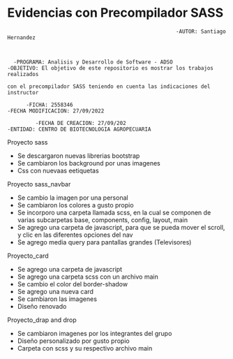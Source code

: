 # Evidencias con Precompilador SASS 
 
                                                          -AUTOR: Santiago Hernandez

    
     
      -PROGRAMA: Analisis y Desarrollo de Software - ADSO                  -OBJETIVO: El objetivo de este repositorio es mostrar los trabajos realizados
                                                                              con el precompilador SASS teniendo en cuenta las indicaciones del instructor
            
          -FICHA: 2558346                                                      -FECHA MODIFICACION: 27/09/2022
   
             -FECHA DE CREACION: 27/09/202                                        -ENTIDAD: CENTRO DE BIOTECNOLOGIA AGROPECUARIA   
             
             
             
             
             

Proyecto sass
- Se descargaron nuevas librerias bootstrap
- Se cambiaron los background por unas imagenes 
- Css con nuevaas eetiquetas

Proyecto sass_navbar
- Se cambio la imagen por una personal
- Se cambiaron los colores a gusto propio
- Se incorporo una carpeta llamada scss, en la cual se componen de varias subcarpetas base, components, config, layout, main
- Se agrego una carpeta de javascript, para que se pueda mover el scroll, y clic en las diferentes opciones del nav
- Se agrego media query para pantallas grandes (Televisores) 

Proyecto_card
- Se agrego una carpeta de javascript
- Se agrego una carpeta scss con un archivo main
- Se cambio el color del border-shadow
- Se agrego una nueva card
- Se cambiaron las imagenes
- Diseño renovado

Proyecto_drap and drop
- Se cambiaron imagenes por los integrantes del grupo
- Diseño personalizado por gusto propio
- Carpeta con scss y su respectivo archivo main
             
                                                                                   
                                           
